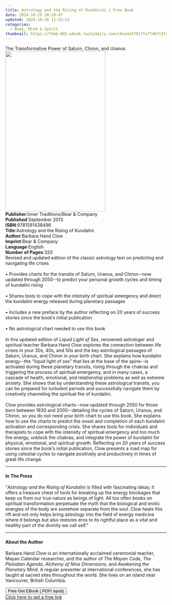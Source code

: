 ```yaml
---
title: Astrology and the Rising of Kundalini | Free Book
date: 2024-10-25 10:10:47
updated: 2024-10-26 11:22:53
categories:
  - Body, Mind & Spirit
thumbnail: https://thmb-001-ebook.techidaily.com/c8ce4a5f91ffe7f467c5fc6e7dc6b6b596d0b92c0520d0dd14a97bfabb3cfe1a.jpg
---
```

<main id="book-container">
  <div class="flex flex-col">
    <div class="book-brief flex-1 py-6 px-4 sm:p-6 md:py-10 md:px-8">
      <!-- brief-->
      <div class="book-brief-main">
        The Transformative Power of Saturn, Chiron, and Uranus
      </div>
    </div>
    <div
      class="book-meta-info flex-1 grid gap-4 col-start-1 col-end-3 row-start-1 sm:mb-6 sm:grid-cols-4 lg:gap-6 lg:col-start-2 lg:row-end-6 lg:row-span-6 lg:mb-0"
    >
      <div
        class="book-meta-info-left place-content-center mt-4 p-4 text-sm leading-6 col-start-2 col-span-2 dark:text-slate-400"
      >
        <img
          class="w-full h-500 object-cover rounded-lg sm:h-255 sm:col-span-2 lg:col-span-full"
          src="https://img-001-ebook.techidaily.com/c33f1b07a7045d6abdcbab3bc20dcc6ec74fdd4748cd46d4654c4d8a45c99943.jpg"
          alt=""
          width="312"
          height="500"
        />
      </div>
      <div
        class="book-meta-info-right mt-2 col-start-1 row-start-2 col-span-3 self-center"
      >
        <!-- meta data  -->
        <div class="flex flex-col px-4 md:px-8">
          <div class="flex-1">
            <strong>Publisher</strong>:<span class="px-2"
              >Inner Traditions/Bear &amp; Company</span
            >
          </div>
          <div class="flex-1">
            <strong>Published</strong>:<span class="px-2">September 2013</span>
          </div>
          <div class="flex-1">
            <strong>ISBN</strong>:<span class="px-2">9781591438496</span>
          </div>
          <div class="flex-1">
            <strong>Title</strong>:<span class="px-2"
              >Astrology and the Rising of Kundalini</span
            >
          </div>
          <div class="flex-1">
            <strong>Author</strong>:<span class="px-2">Barbara Hand Clow</span>
          </div>
          <div class="flex-1">
            <strong>Imprint</strong>:<span class="px-2"
              >Bear &amp; Company</span
            >
          </div>
          <div class="flex-1">
            <strong>Language</strong>:<span class="px-2">English</span>
          </div>
          <div class="flex-1">
            <strong>Number of Pages</strong>:<span class="px-2">320</span>
          </div>
        </div>
      </div>
    </div>
    <div class="book-description flex-1 py-6 px-4 sm:p-6 md:py-10 md:px-8">
      <div class="book-description-main">
        <div accordion-content="" id="description">
          Revised and updated edition of the classic astrology text on
          predicting and navigating life crises <br />
          <br />• Provides charts for the transits of Saturn, Uranus, and
          Chiron--now updated through 2050--to predict your personal growth
          cycles and timing of kundalini rising <br />
          <br />• Shares tools to cope with the intensity of spiritual emergency
          and direct the kundalini energy released during planetary passages
          <br />
          <br />• Includes a new preface by the author reflecting on 20 years of
          success stories since the book’s initial publication <br />
          <br />• No astrological chart needed to use this book <br />
          <br />In this updated edition of <i>Liquid Light of Sex</i>, renowned
          astrologer and spiritual teacher Barbara Hand Clow explores the
          connection between life crises in your 30s, 40s, and 50s and the key
          astrological passages of Saturn, Uranus, and Chiron in your birth
          chart. She explains how kundalini energy--the “liquid light of sex”
          that lies at the base of the spine--is activated during these
          planetary transits, rising through the chakras and triggering the
          process of spiritual emergency, and in many cases, a cascade of
          health, emotional, and relationship problems as well as extreme
          anxiety. She shows that by understanding these astrological transits,
          you can be prepared for turbulent periods and successfully navigate
          them by creatively channeling the spiritual fire of kundalini. <br />
          <br />Clow provides astrological charts--now updated through 2050 for
          those born between 1930 and 2000--detailing the cycles of Saturn,
          Uranus, and Chiron, so you do not need your birth chart to use this
          book. She explains how to use the charts to predict the onset and
          completion of each kundalini activation and corresponding crisis. She
          shares tools for individuals and therapists to cope with the intensity
          of spiritual emergency and too much fire energy, unblock the chakras,
          and integrate the power of kundalini for physical, emotional, and
          spiritual growth. Reflecting on 20 years of success stories since the
          book’s initial publication, Clow presents a road map for using
          celestial cycles to navigate positively and productively in times of
          great life change.
        </div>
        <div class="accordion-fader"></div>
      </div>
    </div>
    <div class="book-excerpts flex-1 py-6 px-4 sm:p-6 md:py-10 md:px-8">
      <!-- excerpts-->
      <div class="book-excerpts-main">
        <hr />
        <h4 class="placeholder placeholder-heading">
          <span>In The Press</span>
        </h4>
        <p>
          "<i>Astrology and the Rising of Kundalini</i> is filled with
          fascinating ideas; it offers a treasure chest of tools for breaking up
          the energy blockages that keep us from our true nature as beings of
          light. All too often books on spiritual transformation perpetuate the
          myth that the biological and erotic energies of the body are somehow
          separate from the soul. Clow heals this rift and not only helps bring
          astrology into the field of energy medicine where it belongs but also
          restores eros to its rightful place as a vital and healthy part of the
          divinity we call self."
        </p>
      </div>
    </div>
    <div class="book-about-author flex-1 py-6 px-4 sm:p-6 md:py-10 md:px-8">
      <!-- about author-->
      <div class="book-main-author-main">
        <hr />
        <h4 class="placeholder placeholder-heading">
          <span>About the Author</span>
        </h4>
        <p>
          Barbara Hand Clow is an internationally acclaimed ceremonial teacher,
          Mayan Calendar researcher, and the author of <i>The Mayan Code</i>,
          <i>The Pleiadian Agenda</i>, <i>Alchemy of Nine Dimensions</i>, and
          <i>Awakening the Planetary Mind</i>. A regular presenter at
          international conferences, she has taught at sacred sites throughout
          the world. She lives on an island near Vancouver, British Columbia.
        </p>
      </div>
    </div>
    <div class="book-free-get flex-1 py-6 px-4 sm:p-6 md:py-10 md:px-8">
      <button
        id="btn-free-get"
        class="bg-blue-500 hover:bg-blue-700 text-white font-bold py-2 px-4 rounded"
      >
        Free Get EBook (.PDF/.epub)
      </button>
      <div id="countdown-display" class="px-2 text-lg mt-2"></div>
      <a
        id="free-link"
        class="hidden bg-blue-500 hover:bg-blue-700 text-white font-bold py-2 px-4 rounded"
        href="https://www.ebooks.com/en-us/book/95782561/astrology-and-the-rising-of-kundalini/barbara-hand-clow/"
        target="_blank"
        >Click here to get a free link</a
      >
    </div>
    <script>
      let countdownTime = 0;
      let countdownInterval = null;
      document
        .getElementById('btn-free-get')
        .addEventListener('click', startCountdown);
      function startCountdown() {
        countdownTime = new Date().getTime() + 60000 * 3;
        countdownInterval = setInterval(updateCountdown, 1000);
        document.getElementById('btn-free-get').disabled = true;
        document
          .getElementById('btn-free-get')
          .classList.add('bg-gray-500', 'cursor-not-allowed');
      }
      function updateCountdown() {
        let currentTime = new Date().getTime();
        let timeLeft = countdownTime - currentTime;
        let secondsLeft = Math.floor(timeLeft / 1000);
        document.getElementById('countdown-display').innerHTML =
          `Remaining time: ${secondsLeft} seconds.`;
        if (secondsLeft <= 0) {
          clearInterval(countdownInterval);
          document.getElementById('btn-free-get').classList.add('hidden');
          document.getElementById('free-link').classList.remove('hidden');
          document.getElementById('countdown-display').innerHTML = '';
        }
      }
    </script>
  </div>
</main>
